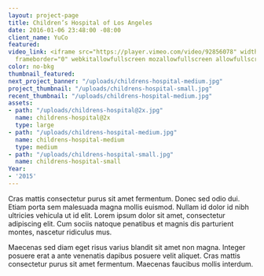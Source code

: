 ```yaml
---
layout: project-page
title: Children’s Hospital of Los Angeles
date: 2016-01-06 23:48:00 -08:00
client_name: YuCo
featured:
video_link: <iframe src="https://player.vimeo.com/video/92856078" width="640" height="360"
  frameborder="0" webkitallowfullscreen mozallowfullscreen allowfullscreen></iframe>
color: no-bkg
thumbnail_featured:
next_project_banner: "/uploads/childrens-hospital-medium.jpg"
project_thumbnail: "/uploads/childrens-hospital-small.jpg"
recent_thumbnail: "/uploads/childrens-hospital-medium.jpg"
assets:
- path: "/uploads/childrens-hospital@2x.jpg"
  name: childrens-hospital@2x
  type: large
- path: "/uploads/childrens-hospital-medium.jpg"
  name: childrens-hospital-medium
  type: medium
- path: "/uploads/childrens-hospital-small.jpg"
  name: childrens-hospital-small
Year:
- '2015'
---
```


Cras mattis consectetur purus sit amet fermentum. Donec sed odio dui. Etiam porta sem malesuada magna mollis euismod. Nullam id dolor id nibh ultricies vehicula ut id elit. Lorem ipsum dolor sit amet, consectetur adipiscing elit. Cum sociis natoque penatibus et magnis dis parturient montes, nascetur ridiculus mus.

Maecenas sed diam eget risus varius blandit sit amet non magna. Integer posuere erat a ante venenatis dapibus posuere velit aliquet. Cras mattis consectetur purus sit amet fermentum. Maecenas faucibus mollis interdum.
